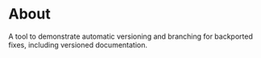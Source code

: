 # About
A tool to demonstrate automatic versioning and branching for backported fixes, including versioned documentation.
